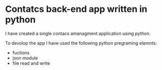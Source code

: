 # Contatcs back-end app written in python

I have created a single contacs amanagment application using python.

To devolop the app I have used the following python pregraming elemnts:

- fuctions
- json module
- file read and write
